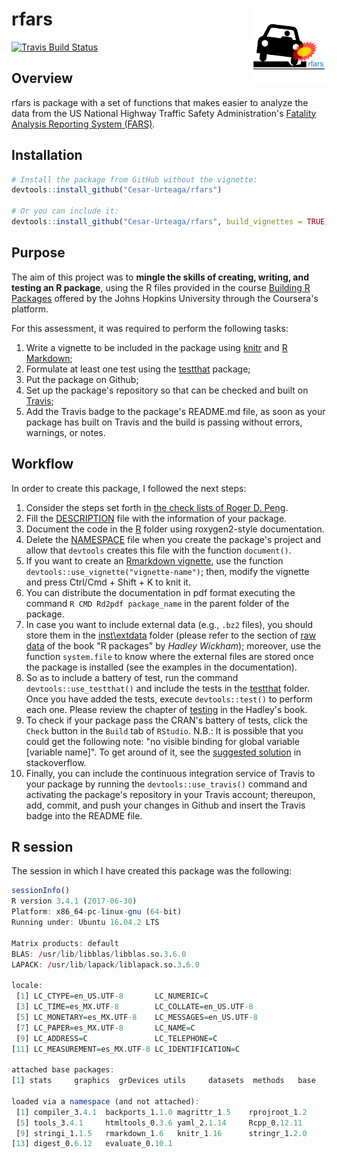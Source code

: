 
<!-- 
  README.md is generated from README.Rmd, so you should edit that file.
-->
rfars <img src="man/figures/logo.png" align="right" width="120"/>
=================================================================

[![Travis Build Status](https://travis-ci.org/Cesar-Urteaga/rfars.svg?branch=master)](https://travis-ci.org/Cesar-Urteaga/rfars)

Overview
--------

rfars is package with a set of functions that makes easier to analyze the data from the US National Highway Traffic Safety Administration's [Fatality Analysis Reporting System (FARS)](https://www.nhtsa.gov/research-data/fatality-analysis-reporting-system-fars).

Installation
------------

``` r
# Install the package from GitHub without the vignette:
devtools::install_github("Cesar-Urteaga/rfars")

# Or you can include it:
devtools::install_github("Cesar-Urteaga/rfars", build_vignettes = TRUE)
```

Purpose
-------

The aim of this project was to **mingle the skills of creating, writing, and testing an R package**, using the R files provided in the course [Building R Packages](https://www.coursera.org/learn/r-packages) offered by the Johns Hopkins University through the Coursera's platform.

For this assessment, it was required to perform the following tasks:

1.  Write a vignette to be included in the package using [knitr](https://cran.r-project.org/web/packages/knitr/index.html) and [R Markdown](http://rmarkdown.rstudio.com/);
2.  Formulate at least one test using the [testthat](https://cran.r-project.org/web/packages/testthat/index.html) package;
3.  Put the package on Github;
4.  Set up the package's repository so that can be checked and built on [Travis](https://travis-ci.org/);
5.  Add the Travis badge to the package's README.md file, as soon as your package has built on Travis and the build is passing without errors, warnings, or notes.

Workflow
--------

In order to create this package, I followed the next steps:

1.  Consider the steps set forth in [the check lists of Roger D. Peng](https://github.com/rdpeng/daprocedures/blob/master/README.md).
2.  Fill the [DESCRIPTION](DESCRIPTION) file with the information of your package.
3.  Document the code in the [R](./R) folder using roxygen2-style documentation.
4.  Delete the [NAMESPACE](NAMESPACE) file when you create the package's project and allow that `devtools` creates this file with the function `document()`.
5.  If you want to create an [Rmarkdown vignette](./vignettes/using-rfars.Rmd), use the function `devtools::use_vignette("vignette-name")`; then, modify the vignette and press Ctrl/Cmd + Shift + K to knit it.
6.  You can distribute the documentation in pdf format executing the command `R CMD Rd2pdf package_name` in the parent folder of the package.
7.  In case you want to include external data (e.g., `.bz2` files), you should store them in the [inst\\extdata](./inst/extdata) folder (please refer to the section of [raw data](http://r-pkgs.had.co.nz/data.html#data-extdata) of the book "R packages" by *Hadley Wickham*); moreover, use the function `system.file` to know where the external files are stored once the package is installed (see the examples in the documentation).
8.  So as to include a battery of test, run the command `devtools::use_testthat()` and include the tests in the [testthat](./tests/testthat) folder. Once you have added the tests, execute `devtools::test()` to perform each one. Please review the chapter of [testing](http://r-pkgs.had.co.nz/tests.html) in the Hadley's book.
9.  To check if your package pass the CRAN's battery of tests, click the `Check` button in the `Build` tab of `RStudio`. N.B.: It is possible that you could get the following note: "no visible binding for global variable \[variable name\]". To get around of it, see the [suggested solution](https://stackoverflow.com/a/17807914) in stackoverflow.
10. Finally, you can include the continuous integration service of Travis to your package by running the `devtools::use_travis()` command and activating the package's repository in your Travis account; thereupon, add, commit, and push your changes in Github and insert the Travis badge into the README file.

R session
---------

The session in which I have created this package was the following:

``` r
sessionInfo()
R version 3.4.1 (2017-06-30)
Platform: x86_64-pc-linux-gnu (64-bit)
Running under: Ubuntu 16.04.2 LTS

Matrix products: default
BLAS: /usr/lib/libblas/libblas.so.3.6.0
LAPACK: /usr/lib/lapack/liblapack.so.3.6.0

locale:
 [1] LC_CTYPE=en_US.UTF-8       LC_NUMERIC=C              
 [3] LC_TIME=es_MX.UTF-8        LC_COLLATE=en_US.UTF-8    
 [5] LC_MONETARY=es_MX.UTF-8    LC_MESSAGES=en_US.UTF-8   
 [7] LC_PAPER=es_MX.UTF-8       LC_NAME=C                 
 [9] LC_ADDRESS=C               LC_TELEPHONE=C            
[11] LC_MEASUREMENT=es_MX.UTF-8 LC_IDENTIFICATION=C       

attached base packages:
[1] stats     graphics  grDevices utils     datasets  methods   base     

loaded via a namespace (and not attached):
 [1] compiler_3.4.1  backports_1.1.0 magrittr_1.5    rprojroot_1.2  
 [5] tools_3.4.1     htmltools_0.3.6 yaml_2.1.14     Rcpp_0.12.11   
 [9] stringi_1.1.5   rmarkdown_1.6   knitr_1.16      stringr_1.2.0  
[13] digest_0.6.12   evaluate_0.10.1
```
